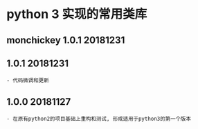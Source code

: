 # python 3 实现的常用类库
## monchickey 1.0.1 20181231

## 1.0.1 20181231
    - 代码微调和更新

## 1.0.0 20181127
    - 在原有python2的项目基础上重构和测试, 形成适用于python3的第一个版本
